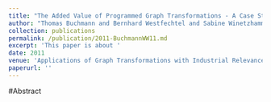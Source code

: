 ```yaml
---
title: "The Added Value of Programmed Graph Transformations - A Case Study from Software Configuration Management"
author: "Thomas Buchmann and Bernhard Westfechtel and Sabine Winetzhammer"
collection: publications
permalink: /publication/2011-BuchmannWW11.md
excerpt: 'This paper is about '
date: 2011
venue: 'Applications of Graph Transformations with Industrial Relevance - 4th International Symposium, AGTIVE 2011, Budapest, Hungary, October 4-7, 2011, Revised Selected and Invited Papers'
paperurl: ''
---
```


#Abstract
